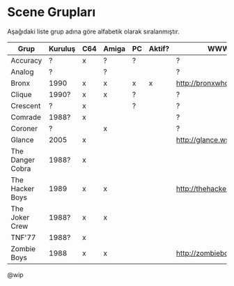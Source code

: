 # Scene Grupları

Aşağıdaki liste grup adına göre alfabetik olarak sıralanmıştır.

| Grup             | Kuruluş | C64 | Amiga | PC | Aktif? | WWW |
| --               | --      | --  | --    | -- | --     | --  |
| Accuracy         | ?       | x   | ?     | ?  |        | ? |
| Analog           | ?       |     | ?     |    |        | ? |
| Bronx            | 1990    | x   | x     | x  | x      | http://bronxwhq.org/ |
| Clique           | 1990?   | x   | x     | ?  |        | ? |
| Crescent         | ?       | x   |       | ?  |        | ? |
| Comrade          | 1988?   | x   |       |    |        | ? |
| Coroner          | ?       |     | x     |    |        | ? |
| Glance           | 2005    | x   |       |    |        | http://glance.ws |
| The Danger Cobra | 1988?   | x   |       |    |        |   |
| The Hacker Boys  | 1989    | x   | x     |    |        | http://thehackerboys.com |
| The Joker Crew   | 1988?   | x   | x     |    |        |   |
| TNF'77           | 1988?   | x   |       |    |        |   |
| Zombie Boys      | 1988    | x   | x     |    |        | http://zombieboys.org/ |

@wip